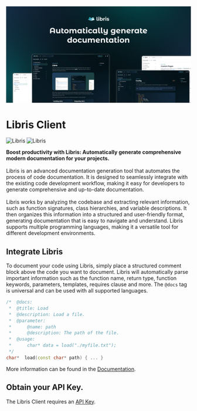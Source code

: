 <br>
<img src="https://raw.githubusercontent.com/librisio/.github/master/media/github.banner.png" alt="Libris"> 
<br>

# Libris Client
<p>
    <img src="https://img.shields.io/badge/version-1.1.5-blue" alt="Libris">
    <img src="https://img.shields.io/badge/status-maintained-forestgreen" alt="Libris">
</p> 

**Boost productivity with Libris: Automatically generate comprehensive modern documentation for your projects.**
<br><br>
Libris is an advanced documentation generation tool that automates the process of code documentation. It is designed to seamlessly integrate with the existing code development workflow, making it easy for developers to generate comprehensive and up-to-date documentation.
<br><br>
Libris works by analyzing the codebase and extracting relevant information, such as function signatures, class hierarchies, and variable descriptions. It then organizes this information into a structured and user-friendly format, generating documentation that is easy to navigate and understand. Libris supports multiple programming languages, making it a versatile tool for different development environments.

## Integrate Libris
To document your code using Libris, simply place a structured comment block above the code you want to document. Libris will automatically parse important information such as the function name, return type, function keywords, parameters, templates, requires clause and more. The `@docs` tag is universal and can be used with all supported languages.
<hbr>
```cpp
/*  @docs:
 *  @title: Load
 *  @description: Load a file.
 *  @parameter:
 *      @name: path
 *      @description: The path of the file.
 *  @usage:
 *      char* data = load("./myfile.txt");
 */
char*  load(const char* path) { ... }
```
More information can be found in the [Documentation](https://libris.io/docs).

## Obtain your API Key.
The Libris Client requires an [API Key](https://libris.io/docs?id=Authentication:API%20Key).
